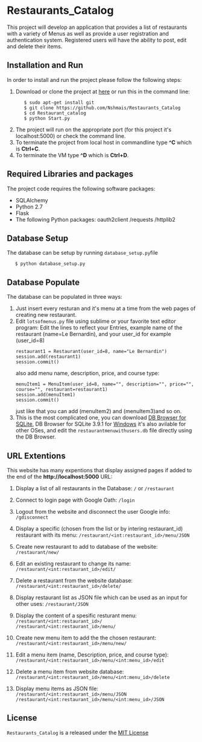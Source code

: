 # Restaurants_Catalog
This project will develop an application that provides a list of restaurants with a variety of Menus as well as provide a user registration and authentication system. Registered users will have the ability to post, edit and delete their items.

## Installation and Run
In order to install and run the project please follow the following steps:
1. Download or clone the project at [here](https://github.com/Nshmais/Restaurants_Catalog) or run this in the command line:
   ```
      $ sudo apt-get install git
      $ git clone https://github.com/Nshmais/Restaurants_Catalog
      $ cd Restaurant_catalog
      $ python Start.py 
   ```
2. The project will run on the appropriate port (for this project it's localhost:5000) or check the command line.
3. To terminate the project from local host in commandline type  **^C** which is **Ctrl+C**.
4. To terminate the VM type  **^D** which is **Ctrl+D**.

## Required Libraries and packages
The project code requires the following software packages:
- SQLAlchemy
- Python 2.7
- Flask
- The following Python packages: oauth2client /requests /httplib2

## Database Setup
The database can be setup by running `database_setup.py`file
```
   $ python database_setup.py
```

## Database Populate
The database can be populated in three ways:
1. Just insert every resturan and it's menu at a time from the web pages of creating new restaurant.
2. Edit `lotsofmenus.py` file using sublime or your favorite text editor program:
   Edit the lines to reflect your Entries, example name of the restaurant (name=Le Bernardin), and your user_id for example (user_id=8)
   ```
   restaurant1 = Restaurant(user_id=8, name="Le Bernardin")
   session.add(restaurant1)
   session.commit()
   ```
   also add menu name, description, price, and course type:  
   ```
   menuItem1 = MenuItem(user_id=8, name="", description="", price="", course="", restaurant=restaurant1)
   session.add(menuItem1)
   session.commit()
   ```
   just like that you can add (menuItem2) and (menuItem3)and so on.
3. This is the most complicated one, you can download [DB Browser for SQLite](http://sqlitebrowser.org/), DB Browser for SQLite 3.9.1 for [Windows](https://github.com/sqlitebrowser/sqlitebrowser/releases/tag/v3.9.1) it's also avilable for other OSes, and edit the `restaurantmenuwithusers.db` file directly using the DB Browser. 
## URL Extentions 
This website has many expentions that display assigned pages if added to the end of the **http://localhost:5000** URL:
1. Display a list of all restaurants in the Database:
`/` or `/restaurant`
2. Connect to login page with Google Oath:
`/login`
3. Logout from the website and disconnect the user Google info:  
`/gdisconnect`
4. Display a specific (chosen from the list or by intering restaurant_id) restaurant with its menu:
`/restaurant/<int:restaurant_id>/menu/JSON`
5. Create new restaurant to add to database of the website:
`/restaurant/new/`
6. Edit an existing restaurant to change its name:
`/restaurant/<int:restaurant_id>/edit/`
7. Delete a restaurant from the website database:
`/restaurant/<int:restaurant_id>/delete/`
8. Display restaurant list as JSON file which can be used as an input for other uses: 
`/restaurant/JSON`

9. Display the content of a spesific resturant menu:
`/restaurant/<int:restaurant_id>/`
`/restaurant/<int:restaurant_id>/menu/`
10. Create new menu item to add the the chosen restaurant:
`/restaurant/<int:restaurant_id>/menu/new/`
11. Edit a menu item (name, Description, price, and course type):
`/restaurant/<int:restaurant_id>/menu/<int:menu_id>/edit`
12. Delete a menu item from website database:
`/restaurant/<int:restaurant_id>/menu/<int:menu_id>/delete`
13. Display menu items as JSON file:
`/restaurant/<int:restaurant_id>/menu/JSON`
`/restaurant/<int:restaurant_id>/menu/<int:menu_id>/JSON`


## License
`Restaurants_Catalog` is a released under the [MIT License](https://opensource.org/licenses/MIT)
